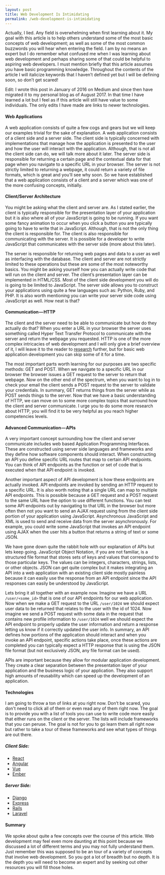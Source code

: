 ```yaml
---
layout: post
title: Web Development Is Intimidating
permalink: /web-development-is-intimidating
---
```


Actually, I lied. Any field is overwhelming when first learning about it. My goal with this article is to help others understand some of the most basic concepts of web development; as well as some of the most common buzzwords you will hear when entering the field. I am by no means an expert but I do remember what confused me when I was learning about web development and perhaps sharing some of that could be helpful to aspiring web developers. I must mention briefly that this article assumes you have basic programming knowledge. Throughout the contents of the article I will italicize keywords that I haven’t defined yet but I will be defining soon, so don’t get scared!

Edit: I wrote this post in January of 2016 on Medium and since then have migrated it to my personal blog as of August 2017. In that time I have learned a lot but I feel as if this article will still have value to some individuals. The only edits I have made are links to newer technologies.

#### Web Applications
A web application consists of quite a few cogs and gears but we will keep our examples trivial for the sake of explanation. A web application consists of a client side and a server side. The client side is typically concerned with implementations that manage how the application is presented to the user and how the user will interact with the application. Although, that is not all the client side can do, we will talk more about it later. The server side is responsible for returning a certain page and the contextual data for that page when you navigate to a specific URL in your browser. The server is not strictly limited to returning a webpage, it could return a variety of file formats, which is great and you’ll see why soon. So we have established that a web application consists of a client and a server which was one of the more confusing concepts, initially.

#### Client/Server Architecture
You might be asking what the client and server are. As I stated earlier, the client is typically responsible for the presentation layer of your application but it is also where all of your JavaScript is going to be running. If you want some fancy animation to occur when you click a button you are typically going to have to write that in JavaScript. Although, that is not the only thing the client is responsible for. The client is also responsible for communicating with the server. It is possible for a developer to write JavaScript that communicates with the server side (more about this later).

The server is responsible for returning web pages and data to a user as well as interfacing with the database. The client and server are not strictly limited to these operations but these are some of the most noteworthy basics. You might be asking yourself how you can actually write code that will run on the client and server. The client’s presentation layer can be implemented in HTML/CSS. Most of the client side development you will do is going to be limited to JavaScript. The server side allows you to construct your applications using quite a few languages such as: Python, Ruby, and PHP. It is also worth mentioning you can write your server side code using JavaScript as well. How neat is that?

#### Communication — HTTP
The client and the server need to be able to communicate but how do they actually do that? When you enter a URL in your browser the server uses something called Hyper Text Transfer Protocol to communicate with the server and return the webpage you requested. HTTP is one of the more complex intricacies of web development and I will only give a brief overview of it, I will leave it to the reader to [research](https://www.w3.org/Protocols/rfc2616/rfc2616-sec9.html) further, but for basic web application development you can skip some of it for a time.

The most important parts worth learning for our purposes are two specific methods: GET and POST. When we navigate to a specific URL in our browser the browser issues a GET request to the server to return that webpage. Now on the other end of the spectrum, when you want to log in to check your email the client sends a POST request to the server to validate your credentials. In summary, GET returns things from the server while as POST sends things to the server. Now that we have a basic understanding of HTTP, we can move on to some more complex topics that surround how the client and server communicate. I urge you to do some more research about HTTP, you will find it to be very helpful as you reach higher competencies levels.

#### Advanced Communication — APIs
A very important concept surrounding how the client and server communicate includes web based Application Programming Interfaces. These are constructed using server side languages and frameworks and they define how software components should interact. When constructing an API you define specific URL routes that map to certain API endpoints. You can think of API endpoints as the function or set of code that is executed when that API endpoint is invoked.

Another important aspect of API development is how these endpoints are actually invoked. API endpoints are invoked by sending an HTTP request to a specific URL. It is also worth noting that a single URL can map to multiple API endpoints. This is possible because a GET request and a POST request to the same URL have the option to use different functions. You can test some API endpoints out by navigating to that URL in the browser but more often then not you want to send an AJAX request using from the client side portion of your application using JavaScript. Asynchronous JavaScript and XML is used to send and receive data from the server asynchronously. For example, you could write some JavaScript that invokes an API endpoint using AJAX when the user hits a button that returns a string of text or some JSON.

We have gone down quite the rabbit hole with our explanation of APIs but lets keep going. JavaScript Object Notation, if you are not familiar, is a structured file format that stores sets of keys and values that correspond to those particular keys. The values can be integers, characters, strings, lists, or other objects. JSON can get quite complex but it makes integrating an API into a web application with an existing client side mostly painless because it can easily use the response from an API endpoint since the API responses can easily be understood by JavaScript.

Lets bring it all together with an example now. Imagine we have a URL `/user/<some_id>` that is one of our API endpoints for our web application. Now when we make a GET request to the URL `/user/1024` we should expect user data to be returned that relates to the user with the id of 1024. Now imagine we send a POST request with some data in the request that contains new profile information to `/user/1024` well we should expect the API endpoint to properly update the user information and return a response letting us know if it correctly updated the user info. In summary, an API defines how portions of the application should interact and when you invoke an API endpoint, specific actions take place, once these actions are completed you can typically expect a HTTP response that is using the JSON file format (but not exclusively JSON, any file format can be used).

APIs are important because they allow for modular application development. They create a clear separation between the presentation layer of your application and the business logic of your application. They also support high amounts of reusability which can speed up the development of an application.

#### Technologies
I am going to throw a ton of links at you right now. Don’t be scared, you don't need to click all of them or even read any of them right now. The goal is to provide you with a list of tools you can use to write code more easily that either runs on the client or the server. The lists will include frameworks that you can peruse. The goal is not for you to go learn them all right now but rather to take a tour of these frameworks and see what types of things are out there.

##### Client Side:
* [React](https://facebook.github.io/react/)
* [Angular](https://angular.io/)
* [Vue](https://vuejs.org/)
* [Ember](https://www.emberjs.com/)

##### Server Side:
* [Django](https://www.djangoproject.com/)
* [Express](https://expressjs.com/)
* [Rails](http://rubyonrails.org/)
* [Laravel](https://laravel.com/)

#### Summary
We spoke about quite a few concepts over the course of this article. Web development may feel even more daunting at this point because we discussed a lot of different terms and you may not fully understand them. Just remember this was supposed to be an tour of a variety of concepts that involve web development. So you got a lot of breadth but no depth. It is the depth you will need to become an expert and by seeking out other resources you will fill those holes.
